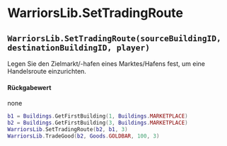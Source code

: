 # WarriorsLib.SetTradingRoute

## `WarriorsLib.SetTradingRoute(sourceBuildingID, destinationBuildingID, player)`

Legen Sie den Zielmarkt/-hafen eines Marktes/Hafens fest, um eine Handelsroute einzurichten.

#### Rückgabewert

none

```lua
b1 = Buildings.GetFirstBuilding(1, Buildings.MARKETPLACE)
b2 = Buildings.GetFirstBuilding(3, Buildings.MARKETPLACE)
WarriorsLib.SetTradingRoute(b2, b1, 3)
WarriorsLib.TradeGood(b2, Goods.GOLDBAR, 100, 3)
```
